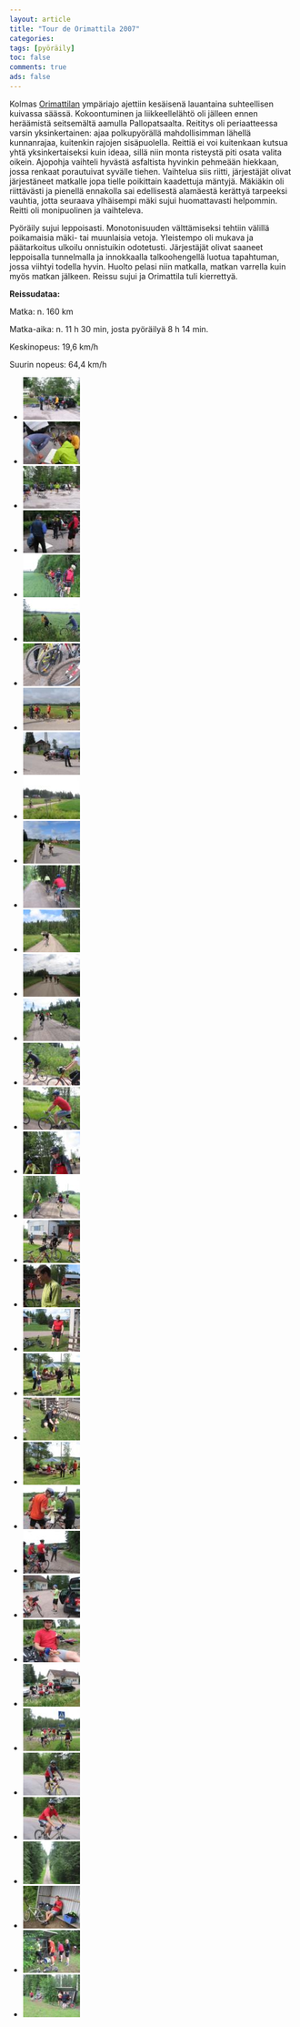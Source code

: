 ```yaml
---
layout: article 
title: "Tour de Orimattila 2007" 
categories: 
tags: [pyöräily]
toc: false 
comments: true 
ads: false 
---
```


Kolmas
[Orimattilan](http://www.orimattila.fi/showpage.php?pageid=555&menu=1&varar=200&varsub=400) ympäriajo
ajettiin kesäisenä lauantaina suhteellisen kuivassa säässä.
Kokoontuminen ja liikkeellelähtö oli jälleen ennen heräämistä
seitsemältä aamulla Pallopatsaalta. Reititys oli periaatteessa varsin
yksinkertainen: ajaa polkupyörällä mahdollisimman lähellä kunnanrajaa,
kuitenkin rajojen sisäpuolella. Reittiä ei voi kuitenkaan kutsua yhtä
yksinkertaiseksi kuin ideaa, sillä niin monta risteystä piti osata
valita oikein. Ajopohja vaihteli hyvästä asfaltista hyvinkin pehmeään
hiekkaan, jossa renkaat porautuivat syvälle tiehen. Vaihtelua siis
riitti, järjestäjät olivat järjestäneet matkalle jopa tielle poikittain
kaadettuja mäntyjä. Mäkiäkin oli riittävästi ja pienellä ennakolla sai
edellisestä alamäestä kerättyä tarpeeksi vauhtia, jotta seuraava
ylhäisempi mäki sujui huomattavasti helpommin. Reitti oli monipuolinen
ja vaihteleva.

Pyöräily sujui leppoisasti. Monotonisuuden välttämiseksi tehtiin välillä
poikamaisia mäki- tai muunlaisia vetoja. Yleistempo oli mukava ja
päätarkoitus ulkoilu onnistuikin odotetusti. Järjestäjät olivat saaneet
leppoisalla tunnelmalla ja innokkaalla talkoohengellä luotua tapahtuman,
jossa viihtyi todella hyvin. Huolto pelasi niin matkalla, matkan
varrella kuin myös matkan jälkeen. Reissu sujui ja Orimattila tuli
kierrettyä.

**Reissudataa:**

Matka: n. 160 km

Matka-aika: n. 11 h 30 min, josta pyöräilyä 8 h 14 min.

Keskinopeus: 19,6 km/h

Suurin nopeus: 64,4 km/h

<div class="image-gallery" markdown="1">

-   [![](/images/tour-de-orimattila-2007/Thumbnails/Tour%20de%20Ola%20002.jpg)](/images/tour-de-orimattila-2007/Tour%20de%20Ola%20002.jpg)
-   [![](/images/tour-de-orimattila-2007/Thumbnails/Tour%20de%20Ola%20003.jpg)](/images/tour-de-orimattila-2007/Tour%20de%20Ola%20003.jpg)
-   [![](/images/tour-de-orimattila-2007/Thumbnails/Tour%20de%20Ola%20008.jpg)](/images/tour-de-orimattila-2007/Tour%20de%20Ola%20008.jpg)
-   [![](/images/tour-de-orimattila-2007/Thumbnails/Tour%20de%20Ola%20010.jpg)](/images/tour-de-orimattila-2007/Tour%20de%20Ola%20010.jpg)
-   [![](/images/tour-de-orimattila-2007/Thumbnails/Tour%20de%20Ola%20011.jpg)](/images/tour-de-orimattila-2007/Tour%20de%20Ola%20011.jpg)
-   [![](/images/tour-de-orimattila-2007/Thumbnails/Tour%20de%20Ola%20012.jpg)](/images/tour-de-orimattila-2007/Tour%20de%20Ola%20012.jpg)
-   [![](/images/tour-de-orimattila-2007/Thumbnails/Tour%20de%20Ola%20013.jpg)](/images/tour-de-orimattila-2007/Tour%20de%20Ola%20013.jpg)
-   [![](/images/tour-de-orimattila-2007/Thumbnails/Tour%20de%20Ola%20015.jpg)](/images/tour-de-orimattila-2007/Tour%20de%20Ola%20015.jpg)
-   [![](/images/tour-de-orimattila-2007/Thumbnails/Tour%20de%20Ola%20016.jpg)](/images/tour-de-orimattila-2007/Tour%20de%20Ola%20016.jpg)
-   [![](/images/tour-de-orimattila-2007/Thumbnails/Tour%20de%20Ola%20018.jpg)](/images/tour-de-orimattila-2007/Tour%20de%20Ola%20018.jpg)
-   [![](/images/tour-de-orimattila-2007/Thumbnails/Tour%20de%20Ola%20021.jpg)](/images/tour-de-orimattila-2007/Tour%20de%20Ola%20021.jpg)
-   [![](/images/tour-de-orimattila-2007/Thumbnails/Tour%20de%20Ola%20022.jpg)](/images/tour-de-orimattila-2007/Tour%20de%20Ola%20022.jpg)
-   [![](/images/tour-de-orimattila-2007/Thumbnails/Tour%20de%20Ola%20024.jpg)](/images/tour-de-orimattila-2007/Tour%20de%20Ola%20024.jpg)
-   [![](/images/tour-de-orimattila-2007/Thumbnails/Tour%20de%20Ola%20027.jpg)](/images/tour-de-orimattila-2007/Tour%20de%20Ola%20027.jpg)
-   [![](/images/tour-de-orimattila-2007/Thumbnails/Tour%20de%20Ola%20029.jpg)](/images/tour-de-orimattila-2007/Tour%20de%20Ola%20029.jpg)
-   [![](/images/tour-de-orimattila-2007/Thumbnails/Tour%20de%20Ola%20031.jpg)](/images/tour-de-orimattila-2007/Tour%20de%20Ola%20031.jpg)
-   [![](/images/tour-de-orimattila-2007/Thumbnails/Tour%20de%20Ola%20033.jpg)](/images/tour-de-orimattila-2007/Tour%20de%20Ola%20033.jpg)
-   [![](/images/tour-de-orimattila-2007/Thumbnails/Tour%20de%20Ola%20034.jpg)](/images/tour-de-orimattila-2007/Tour%20de%20Ola%20034.jpg)
-   [![](/images/tour-de-orimattila-2007/Thumbnails/Tour%20de%20Ola%20036.jpg)](/images/tour-de-orimattila-2007/Tour%20de%20Ola%20036.jpg)
-   [![](/images/tour-de-orimattila-2007/Thumbnails/Tour%20de%20Ola%20039.jpg)](/images/tour-de-orimattila-2007/Tour%20de%20Ola%20039.jpg)
-   [![](/images/tour-de-orimattila-2007/Thumbnails/Tour%20de%20Ola%20040.jpg)](/images/tour-de-orimattila-2007/Tour%20de%20Ola%20040.jpg)
-   [![](/images/tour-de-orimattila-2007/Thumbnails/Tour%20de%20Ola%20041.jpg)](/images/tour-de-orimattila-2007/Tour%20de%20Ola%20041.jpg)
-   [![](/images/tour-de-orimattila-2007/Thumbnails/Tour%20de%20Ola%20042.jpg)](/images/tour-de-orimattila-2007/Tour%20de%20Ola%20042.jpg)
-   [![](/images/tour-de-orimattila-2007/Thumbnails/Tour%20de%20Ola%20043.jpg)](/images/tour-de-orimattila-2007/Tour%20de%20Ola%20043.jpg)
-   [![](/images/tour-de-orimattila-2007/Thumbnails/Tour%20de%20Ola%20045.jpg)](/images/tour-de-orimattila-2007/Tour%20de%20Ola%20045.jpg)
-   [![](/images/tour-de-orimattila-2007/Thumbnails/Tour%20de%20Ola%20046.jpg)](/images/tour-de-orimattila-2007/Tour%20de%20Ola%20046.jpg)
-   [![](/images/tour-de-orimattila-2007/Thumbnails/Tour%20de%20Ola%20049.jpg)](/images/tour-de-orimattila-2007/Tour%20de%20Ola%20049.jpg)
-   [![](/images/tour-de-orimattila-2007/Thumbnails/Tour%20de%20Ola%20054.jpg)](/images/tour-de-orimattila-2007/Tour%20de%20Ola%20054.jpg)
-   [![](/images/tour-de-orimattila-2007/Thumbnails/Tour%20de%20Ola%20055.jpg)](/images/tour-de-orimattila-2007/Tour%20de%20Ola%20055.jpg)
-   [![](/images/tour-de-orimattila-2007/Thumbnails/Tour%20de%20Ola%20057.jpg)](/images/tour-de-orimattila-2007/Tour%20de%20Ola%20057.jpg)
-   [![](/images/tour-de-orimattila-2007/Thumbnails/Tour%20de%20Ola%20059.jpg)](/images/tour-de-orimattila-2007/Tour%20de%20Ola%20059.jpg)
-   [![](/images/tour-de-orimattila-2007/Thumbnails/Tour%20de%20Ola%20064.jpg)](/images/tour-de-orimattila-2007/Tour%20de%20Ola%20064.jpg)
-   [![](/images/tour-de-orimattila-2007/Thumbnails/Tour%20de%20Ola%20065.jpg)](/images/tour-de-orimattila-2007/Tour%20de%20Ola%20065.jpg)
-   [![](/images/tour-de-orimattila-2007/Thumbnails/Tour%20de%20Ola%20068.jpg)](/images/tour-de-orimattila-2007/Tour%20de%20Ola%20068.jpg)
-   [![](/images/tour-de-orimattila-2007/Thumbnails/Tour%20de%20Ola%20072.jpg)](/images/tour-de-orimattila-2007/Tour%20de%20Ola%20072.jpg)
-   [![](/images/tour-de-orimattila-2007/Thumbnails/Tour%20de%20Ola%20073.jpg)](/images/tour-de-orimattila-2007/Tour%20de%20Ola%20073.jpg)
-   [![](/images/tour-de-orimattila-2007/Thumbnails/Tour%20de%20Ola%20074.jpg)](/images/tour-de-orimattila-2007/Tour%20de%20Ola%20074.jpg)

</div>
